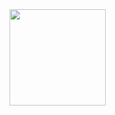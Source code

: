 <div>
  <img height="170" align="left" src="https://github-readme-stats.vercel.app/api?username=Your AhmedEmamMM here&count_private=true&include_all_commits=true" />
</div>
